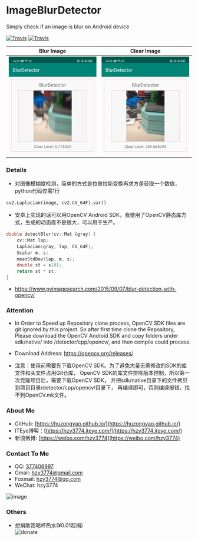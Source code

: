# ImageBlurDetector
Simply check if an image is blur on Android device

[![Travis](https://img.shields.io/appveyor/ci/gruntjs/grunt.svg)](https://github.com/huzongyao/ImageBlurDetector/releases)
[![Travis](https://img.shields.io/badge/API-16+-brightgreen.svg)](https://github.com/huzongyao/ImageBlurDetector)

|  Blur Image | Clear Image |
| ------------ | -------------- |
|![pic](https://github.com/huzongyao/ImageBlurDetector/blob/master/misc/demo1.png?raw=true)|![pic](https://github.com/huzongyao/ImageBlurDetector/blob/master/misc/demo2.png?raw=true)|

### Details
* 对图像模糊度检测，简单的方式是拉普拉斯变换再求方差获取一个数值，python代码仅需1行
``` python
cv2.Laplacian(image, cv2.CV_64F).var()
```

* 安卓上实现的话可以用OpenCV Android SDK，我使用了OpenCV静态库方式，生成的动态库不是很大，可以用于生产。
``` c++
double detectBlur(cv::Mat &gray) {
    cv::Mat lap;
    Laplacian(gray, lap, CV_64F);
    Scalar m, s;
    meanStdDev(lap, m, s);
    double st = s[0];
    return st * st;
}
```

* https://www.pyimagesearch.com/2015/09/07/blur-detection-with-opencv/

### Attention
* In Order to Speed up Repository clone process, OpenCV SDK files are git ignored by this project. So after first time clone the Repository, Please download the OpenCV Android SDK and copy folders under sdk/native/ into /detector/cpp/opencv/, and then compile could process. 
* Download Address: https://opencv.org/releases/

* 注意：使用前需要先下载OpenCV SDK。为了避免大量无需修改的SDK的库文件和头文件占用Git仓库， OpenCV SDK的库文件排除版本控制，所以第一次克隆项目后，需要下载OpenCV SDK， 并把sdk/native目录下的文件拷贝到项目目录/detector/cpp/opencv/目录下， 再编译即可，否则编译报错，找不到OpenCV.mk文件。

### About Me
 * GitHub: [https://huzongyao.github.io/](https://huzongyao.github.io/)
 * ITEye博客：[https://hzy3774.iteye.com/](https://hzy3774.iteye.com/)
 * 新浪微博: [https://weibo.com/hzy3774](https://weibo.com/hzy3774)

### Contact To Me
 * QQ: [377406997](https://wpa.qq.com/msgrd?v=3&uin=377406997&site=qq&menu=yes)
 * Gmail: [hzy3774@gmail.com](mailto:hzy3774@gmail.com)
 * Foxmail: [hzy3774@qq.com](mailto:hzy3774@qq.com)
 * WeChat: hzy3774

 ![image](https://raw.githubusercontent.com/hzy3774/AndroidP7zip/master/misc/wechat.png)

### Others
 * 想捐助我喝杯热水(¥0.01起捐)</br>
 ![donate](https://github.com/huzongyao/JChineseChess/blob/master/misc/donate.png?raw=true)
